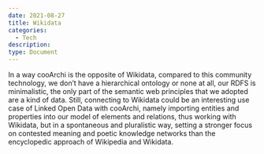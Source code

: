 ```yaml
---
date: 2021-08-27
title: Wikidata
categories:
  - Tech
description: 
type: Document
---
```

In a way cooArchi is the opposite of Wikidata, compared to this community technology, we don’t have a hierarchical ontology or none at all, our RDFS is minimalistic, the only part of the semantic web principles that we adopted are a kind of data. Still, connecting to Wikidata could be an interesting use case of Linked Open Data with cooArchi, namely importing entities and properties into our model of elements and relations, thus working with Wikidata, but in a spontaneous and pluralistic way, setting a stronger focus on contested meaning and poetic knowledge networks than the encyclopedic approach of Wikipedia and Wikidata.
